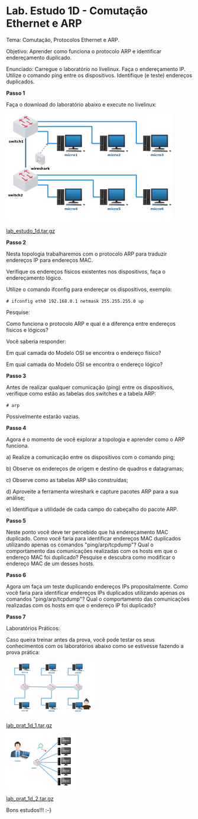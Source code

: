 # Lab. Estudo 1D - Comutação Ethernet e ARP

Tema: Comutação, Protocolos Ethernet e ARP.

Objetivo:
Aprender como funciona o protocolo ARP e identificar endereçamento duplicado.

Enunciado:
Carregue o laboratório no livelinux. Faça o endereçamento IP. Utilize o comando ping entre os dispositivos. Identifique (e teste) endereços duplicados.

**Passo 1**

Faça o download do laboratório abaixo e execute no livelinux: 

![](./lab_estudo_1d.png)

[lab_estudo_1d.tar.gz](./lab_estudo_1d.tar.gz)

**Passo 2**

Nesta topologia trabalharemos com o protocolo ARP para traduzir endereços IP para endereços MAC.

Verifique os endereços físicos existentes nos dispositivos, faça o endereçamento lógico.

Utilize o comando ifconfig para endereçar os dispositivos, exemplo:

`# ifconfig eth0 192.168.0.1 netmask 255.255.255.0 up`

Pesquise:

Como funciona o protocolo ARP e qual é a diferença entre endereços físicos e lógicos?

Você saberia responder:

Em qual camada do Modelo OSI se encontra o endereço físico?

Em qual camada do Modelo OSI se encontra o endereço lógico?

**Passo 3**

Antes de realizar qualquer comunicação (ping) entre os dispositivos, verifique como estão as tabelas dos switches e a tabela ARP:

`# arp`

Possivelmente estarão vazias.

**Passo 4**

Agora é o momento de você explorar a topologia e aprender como o ARP funciona.

a) Realize a comunicação entre os dispositivos com o comando ping;

b) Observe os endereços de origem e destino de quadros e datagramas;

c) Observe como as tabelas ARP são construídas;

d) Aproveite a ferramenta wireshark e capture pacotes ARP para a sua análise;

e) Identifique a utilidade de cada campo do cabeçalho do pacote ARP.

**Passo 5**

Neste ponto você deve ter percebido que há endereçamento MAC duplicado. Como você faria para identificar endereços MAC duplicados utilizando apenas os comandos "ping/arp/tcpdump"? Qual o comportamento das comunicações realizadas com os hosts em que o endereço MAC foi duplicado? Pesquise e descubra como modificar o endereço MAC de um desses hosts.

**Passo 6**

Agora um faça um teste duplicando endereços IPs propositalmente. Como você faria para identificar endereços IPs duplicados utilizando apenas os comandos "ping/arp/tcpdump"? Qual o comportamento das comunicações realizadas com os hosts em que o endereço IP foi duplicado?

**Passo 7**

Laboratórios Práticos:

Caso queira treinar antes da prova, você pode testar os seus conhecimentos com os laboratórios abaixo como se estivesse fazendo a prova prática:  

![](./lab_prat_1d_1.png)

[lab_prat_1d_1.tar.gz](./lab_prat_1d_1.tar.gz)

![](./lab_prat_1d_2.png)

[lab_prat_1d_2.tar.gz](./lab_prat_1d_2.tar.gz)

Bons estudos!!! :-}


